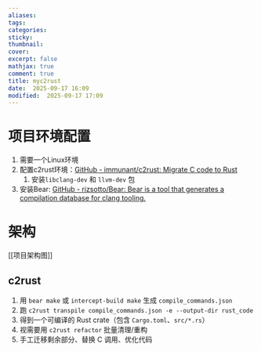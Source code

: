 ```yaml
---
aliases: 
tags: 
categories:
sticky:
thumbnail:
cover: 
excerpt: false
mathjax: true
comment: true
title: myc2rust
date:  2025-09-17 16:09
modified:  2025-09-17 17:09
---
```


# 项目环境配置

1. 需要一个Linux环境
2. 配置c2rust环境：[GitHub - immunant/c2rust: Migrate C code to Rust](https://github.com/immunant/c2rust)
	1. 安装`libclang-dev` 和 `llvm-dev` 包
3. 安装Bear: [GitHub - rizsotto/Bear: Bear is a tool that generates a compilation database for clang tooling.](https://github.com/rizsotto/Bear)

# 架构

[[项目架构图]]

## c2rust

1. 用 `bear make` 或 `intercept-build make` 生成 `compile_commands.json`
2. 跑 `c2rust transpile compile_commands.json -e --output-dir rust_code`
3. 得到一个可编译的 Rust crate（包含 `Cargo.toml`、`src/*.rs`）
4. 视需要用 `c2rust refactor` 批量清理/重构
5. 手工迁移剩余部分、替换 C 调用、优化代码